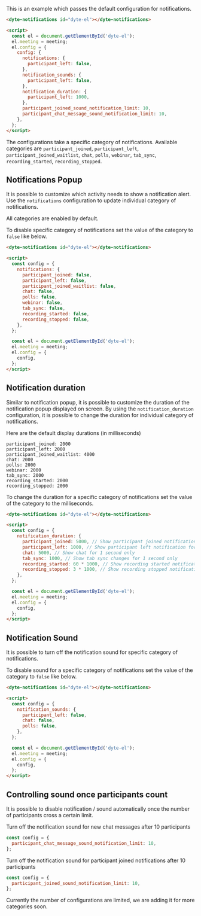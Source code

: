 This is an example which passes the default configuration for notifications.

```html
<dyte-notifications id="dyte-el"></dyte-notifications>

<script>
  const el = document.getElementById('dyte-el');
  el.meeting = meeting;
  el.config = {
    config: {
      notifications: {
        participant_left: false,
      },
      notification_sounds: {
        participant_left: false,
      },
      notification_duration: {
        participant_left: 1000,
      },
      participant_joined_sound_notification_limit: 10,
      participant_chat_message_sound_notification_limit: 10,
    },
  };
</script>
```

The configurations take a specific category of notifications.
Available categories are `participant_joined`, `participant_left`,
`participant_joined_waitlist`, `chat`, `polls`, `webinar`,
`tab_sync`, `recording_started`, `recording_stopped`.

## Notifications Popup

It is possible to customize which activity needs to show a notification alert.
Use the `notifications` configuration to update individual category of
notifications.

All categories are enabled by default.

To disable specific category of notifications set the value of the category to
`false` like below.

```html
<dyte-notifications id="dyte-el"></dyte-notifications>

<script>
  const config = {
    notifications: {
      participant_joined: false,
      participant_left: false,
      participant_joined_waitlist: false,
      chat: false,
      polls: false,
      webinar: false,
      tab_sync: false,
      recording_started: false,
      recording_stopped: false,
    },
  };

  const el = document.getElementById('dyte-el');
  el.meeting = meeting;
  el.config = {
    config,
  };
</script>
```

## Notification duration

Similar to notification popup, it is possible to customize the duration of the
notification popup displayed on screen. By using the `notification_duration`
configuration, it is possible to change the duration for individual category of
notifications.

Here are the default display durations (in milliseconds)

    participant_joined: 2000
    participant_left: 2000
    participant_joined_waitlist: 4000
    chat: 2000
    polls: 2000
    webinar: 2000
    tab_sync: 2000
    recording_started: 2000
    recording_stopped: 2000

To change the duration for a specific category of notifications set the value of
the category to the milliseconds.

```html
<dyte-notifications id="dyte-el"></dyte-notifications>

<script>
  const config = {
    notification_duration: {
      participant_joined: 5000, // Show participant joined notification for 5 seconds
      participant_left: 1000, // Show participant left notification for 1 second only
      chat: 5000, // Show chat for 1 second only
      tab_sync: 1000, // Show tab sync changes for 1 second only
      recording_started: 60 * 1000, // Show recording started notification for 1 minute
      recording_stopped: 3 * 1000, // Show recording stopped notification for 3 seconds
    },
  };

  const el = document.getElementById('dyte-el');
  el.meeting = meeting;
  el.config = {
    config,
  };
</script>
```

## Notification Sound

It is possible to turn off the notification sound for specific category of
notifications.

To disable sound for a specific category of notifications set the value of the
category to `false` like below.

```html
<dyte-notifications id="dyte-el"></dyte-notifications>

<script>
  const config = {
    notification_sounds: {
      participant_left: false,
      chat: false,
      polls: false,
    },
  };

  const el = document.getElementById('dyte-el');
  el.meeting = meeting;
  el.config = {
    config,
  };
</script>
```

## Controlling sound once participants count

It is possible to disable notification / sound automatically once the number of
participants cross a certain limit.

Turn off the notification sound for new chat messages after 10 participants

```jsx
const config = {
  participant_chat_message_sound_notification_limit: 10,
};
```

Turn off the notification sound for participant joined notifications after 10
participants

```jsx
const config = {
  participant_joined_sound_notification_limit: 10,
};
```

Currently the number of configurations are limited, we are adding it for more
categories soon.
